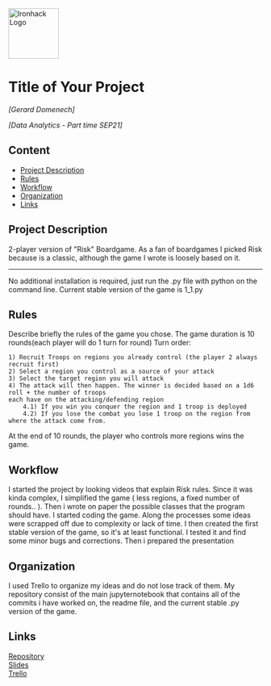 <img src="https://bit.ly/2VnXWr2" alt="Ironhack Logo" width="100"/>

# Title of Your Project
*[Gerard Domenech]*

*[Data Analytics - Part time SEP21]*

## Content
- [Project Description](#project-description)
- [Rules](#rules)
- [Workflow](#workflow)
- [Organization](#organization)
- [Links](#links)

## Project Description 
2-player version of "Risk" Boardgame. As a fan of boardgames I picked Risk because is a classic, although the game I wrote is loosely based on it.
***
No additional installation is required, just run the .py file with python on the command line.
Current stable version of the game is 1_1.py

## Rules
Describe briefly the rules of the game you chose.
The game duration is 10 rounds(each player will do 1 turn for round)
Turn order:

    1) Recruit Troops on regions you already control (the player 2 always recruit first)
    2) Select a region you control as a source of your attack
    3) Select the target region you will attack
    4) The attack will then happen. The winner is decided based on a 1d6 roll + the number of troops
    each have on the attacking/defending region
        4.1) If you win you conquer the region and 1 troop is deployed
        4.2) If you lose the combat you lose 1 troop on the region from where the attack come from.

At the end of 10 rounds, the player who controls more regions wins the game.
    

## Workflow
I started the project by looking videos that explain Risk rules.
Since it was kinda complex, I simplified the game ( less regions, a fixed number of rounds.. ).
Then i wrote on paper the possible classes that the program should have.
I started coding the game. Along the processes some ideas were scrapped off due to complexity or lack of time.
I then created the first stable version of the game, so it's at least functional.
I tested it and find some minor bugs and corrections.
Then i prepared the presentation

## Organization

I used Trello to organize my ideas and do not lose track of them.
My repository consist of the main jupyternotebook that contains all of the commits i have worked on, the readme file, and the current stable .py version of the game.


## Links


[Repository](https://github.com/GerardDD/Fake_Risk)  
[Slides](https://slides.com/gerarddomenechdomingo/fake-risk)  
[Trello](https://trello.com/b/7h8mRIzU/fakerisk)  